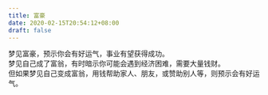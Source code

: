 ```yaml
---
title: 富豪
date: 2020-02-15T20:54:12+08:00
draft: false
---
```


梦见富豪，预示你会有好运气，事业有望获得成功。<br>
梦见自己成了富翁，有时暗示你可能会遇到经济困难，需要大量钱财。<br>
但如果梦见自己变成富翁，用钱帮助家人、朋友，或赞助别人等，则预示会有好运气。<br>
